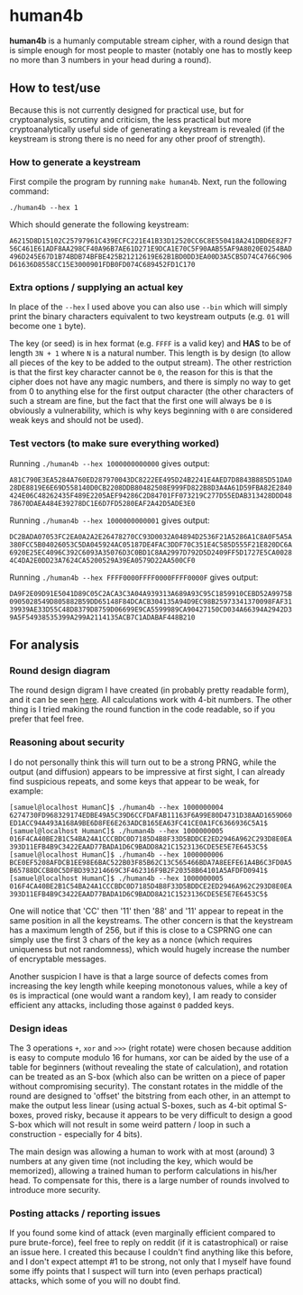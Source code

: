 # human4b
**human4b** is a humanly computable stream cipher, with a round design that is simple enough for most people to master (notably one has to mostly keep no more than 3 numbers in your head during a round).

## How to test/use

Because this is not currently designed for practical use, but for cryptoanalysis, scrutiny and criticism, the less practical but more cryptoanalytically useful side of generating a keystream is revealed (if the keystream is strong there is no need for any other proof of strength).

### How to generate a keystream

First compile the program by running `make human4b`.
Next, run the following command:

`./human4b --hex 1`

Which should generate the following keystream:

`A6215D8D15102C25797961C439ECFC221E41B33D12520CC6C8E550418A241DBD6E82F756C461E61ADF8AA298CF40A96B7AE61D271E9DCA1E70C5F90AAB55AF9A8020E0254BAD496D245E67D1B74BDB74BFBE425B21212619E62B1BD0DD3EA00D3A5CB5D74C4766C906D61636D8558CC15E3000901FDB0FD074C689452FD1C170`

### Extra options / supplying an actual key

In place of the `--hex` I used above you can also use `--bin` which will simply print the binary characters equivalent to two keystream outputs (e.g. `01` will become one `1` byte).

The key (or seed) is in hex format (e.g. `FFFF` is a valid key) and **HAS** to be of length `3N + 1` where `N` is a natural number. This length is by design (to allow all pieces of the key to be added to the output stream). The other restriction is that the first key character cannot be `0`, the reason for this is that the cipher does not have any magic numbers, and there is simply no way to get from 0 to anything else for the first output character (the other characters of such a stream are fine, but the fact that the first one will always be `0` is obviously a vulnerability, which is why keys beginning with `0` are considered weak keys and should not be used).

### Test vectors (to make sure everything worked)
Running `./human4b --hex 1000000000000` gives output:

`A81C790E3EA5284A760ED287970043DC8222EE495D24B2241E4AED7D8843B885D51DA028DE8819E6E69D558140D0CB2208DDB80482508E999FD822B8D3A4A61D59FBA82E2840424E06C48262435F489E2205AEF94286C2D84701FF073219C277D55EDAB313428DDD4878670DAEA484E39278DC1E6D7FD5280EAF2A42D5ADE3E0`

Running `./human4b --hex 1000000000001` gives output:

`DC2BADA07053FC2EA0A2A2E26478270CC93D0032A04894D2536F21A5286A1C8A0F5A5A380FCC5B04026053C5DA045924AC05187DE4FAC3DDF70C351E4C585D555F21E820DC6A6920E25EC4096C392C6093A35076D3C0BD1C8AA2997D792D5D2409FF5D1727E5CA00284C4DA2E0DD23A7624CA5200529A39EA0579D22AA500CF0`

Running `./human4b --hex FFFF0000FFFF0000FFFF0000F` gives output:

`DA9F2E09D91E5041D89C05C2ACA3C3A04A939313A689A93C95C1859910CEBD52A9975B0905028549D805882B59DD65148F84DCACB304135A94D9EC98B25973341370098FAF3139939AE33D55C48D8379D8759D06699E9CA5599989CA90427150CD034A66394A2942D39A5F54938535399A299A2114135ACB7C1ADABAF448B210
`

## For analysis
### Round design diagram

The round design digram I have created (in probably pretty readable form), and it can be seen [here](https://www.draw.io/?lightbox=1&highlight=0000ff&edit=_blank&layers=1&nav=1&title=Untitled%20Diagram.xml#R5VtNk6M2EP01PmYLIQns49g7m01VUpvKHDJ7ZG2NTRYjIouxnV8fYcSnxKxTNg1D5jAFjayPp9cPdUvM8Gp%2F%2BlkEye43vmHRzHU2pxn%2BOHPdue%2Bp%2F5nhnBsIcnPDVoSb3IQqw1P4D9NGR1vTcMMOjYKS80iGSdO45nHM1rJhC4Tgx2axFx41W02CLTMMT%2BsgMq1%2Fhhu508Ny%2Fcr%2BmYXbXdEy8hb5k2%2FB%2BvtW8DTW7c1c%2FHL5yx%2Fvg6IuPdDDLtjwY82EH2d4JTiX%2BdX%2BtGJRBm0BW%2F67Tx1Py34LFstrfqCn5TWIUj30z%2Bk%2BiMlSGVdhsmNCXeTjUTCm8VqGPNZdl%2BcCLslOqrXlTu4jZUDq8iAF%2F85WPOJCWWIeq5LLlzCKWqYgCrexul2r%2Fqq28PKVCRmqiXjQD%2FbhZpM1szzuQsmekmCdtXlUrFO2S8dYNhRH3emhqArYqRMOVIKsuMv4nklxVkUK4uppKWirb48VB2gxc7va%2FBe2QNNuW1ZcQa8uNPodU4cMWNlGkVLfciF3fMvjIHqsrC0AavizUyifM%2FMHqu%2B%2BFk9i1bHao%2Bz2q67gLyblWXtjkEquTFW7v3Ke6DrynmbdextnNRqeirUuhbUjB2LLdCnPPhuCRYEMX5u13wSuDwMuOIDoVgT1T3%2FnoWq49APacoRSmIsq8j7oX1Xz8CBEcK4VS7ICh%2B52UEc7nzrKE3JbeYJoizZ5jysSlRhexStsyOcvcZLKGV0%2Bz%2BhHg3NNRtkUrcayO8gZcpvDX5h6hmx65t1Dz1xgPUMNNbuU69cdyYB6RqagZxYAEQZCkLzhuZlLZAsgNAYfxs6APkyn7sN0QAqi%2BRSc2IYglAzSK5zYHYMTk%2FlwTlwsUqYbWHgmBfPAFoCCnkHBmetFWTT8TV1ss4vnL38UNlVbaTZnJYrC5NAV6955ZUhpg5Al0%2BqhroWQ9B6EhH6rgBMSWSK1fMUB8Voxg5J3QUmMm5TEGJCSQPmBASlpE0mwcOWdqiRFLUpa3tt9UbJg%2F3Qp6boWSs6BKInBPR46tLHBi%2B%2BSLrw1y0fpD7J2%2BLby%2FsJpUeG2LF%2BBZFO%2Bgn0mOFqk3rpzzMw%2BeCKQNIWM%2BKaQ%2BRYhu8fGBobe2ABPItgSWXBCBpQKHPA9YYEXQ8V3lkThf%2FJ9M%2FgGTyC6A%2Fr%2B5BOItuQDGDkxUAZxQN%2B3wQsVttiTO9f7vju471NnON8nQAFMzwScWwi4gCLg3EbAS4z8wi8r4Apc7%2B%2BUFw9%2BOlzgeFAFCEpO1cMqql7Wgu28ro54G36p6n9okpZaom6PmqS9R7KcAL2wej4oYgn9CNS2VtH4%2F4m02G2T1rMobW%2BkncRGIra86okPRdruDOVkSUudNml9yy5QX6Sl5uroPZJ2YZKWdsB%2Bf9IuOkk76rR6e%2FNx4cCl1UkvtEM10tVipEHyvqQ4MD%2FEirVofPxHMlAzZzxfUIODvR3JoJPP2RHLDjgFO9s3kR1wUF30eqFkty7CH9e1pJHBgiJyzXlTPAZdJAi3VoWw0tgPD8ckjb5FGikUD%2F33KY1e63UNKY20n0TmmKTREsWAhd7EjGJMaSRjkEZvPuSa0VxZf0llhlP2fatQ%2F%2BPsK8zya82hl9etT4%2BQY%2FmYsj%2BwzBXgmMFqf%2BMBDJZ5jH7MYFGfwoGlbquPsfOjQ9UH7%2FjxXw%3D%3D). All calculations work with 4-bit numbers. The other thing is I tried making the round function in the code readable, so if you prefer that feel free.

### Reasoning about security

I do not personally think this will turn out to be a strong PRNG, while the output (and diffusion) appears to be impressive at first sight, I can already find suspicious repeats, and some keys that appear to be weak, for example:

`[samuel@localhost HumanC]$ ./human4b --hex 1000000004
6274730FD968329174EDBE49A5C39D6CCFDAFAB11163F6A99E80D4731D38AAD1659D60ED1ACC94A493A168A9BE6D8FE6E263ADCB165EA63FC41CE0A1FC6366936C5A1$
[samuel@localhost HumanC]$ ./human4b --hex 1000000005
016F4CA40BE2B1C54BA24A1CCCBDC0D7185D4B8F33D5BDDCE2ED2946A962C293D8E0EA393D11EFB4B9C3422EAAD77BADA1D6C9BADD8A21C1523136CDE5E5E7E6453C5$
[samuel@localhost HumanC]$ ./human4b --hex 1000000006
BCE0EF5208AFDCB1EE98E6BAC522B03F85B62C13C565466BDA7A8EEFE61A4B6C3FD0A5B65788DCCB80C5DFBD393214669C3F462316F9B2F20358B64101A5AFDFD0941$
[samuel@localhost HumanC]$ ./human4b --hex 1000000005
016F4CA40BE2B1C54BA24A1CCCBDC0D7185D4B8F33D5BDDCE2ED2946A962C293D8E0EA393D11EFB4B9C3422EAAD77BADA1D6C9BADD8A21C1523136CDE5E5E7E6453C5$`

One will notice that 'CC' then '11' then '88' and '11' appear to repeat in the same position in all the keystreams.
The other concern is that the keystream has a maximum length of 256, but if this is close to a CSPRNG one can simply use the first 3 chars of the key as a nonce (which requires uniqueness but not randomness), which would hugely increase the number of encryptable messages.

Another suspicion I have is that a large source of defects comes from increasing the key length while keeping monotonous values, while a key of `0`s is impractical (one would want a random key), I am ready to consider efficient any attacks, including those against `0` padded keys.

### Design ideas

The 3 operations `+`, `xor` and `>>>` (right rotate) were chosen because addition is easy to compute modulo 16 for humans, xor can be aided by the use of a table for beginners (without revealing the state of calculation), and rotation can be treated as an S-box (which also can be written on a piece of paper without compromising security). The constant rotates in the middle of the round are designed to 'offset' the bitstring from each other, in an attempt to make the output less linear (using actual S-boxes, such as 4-bit optimal S-boxes, proved risky, because it appears to be very difficult to design a good S-box which will not result in some weird pattern / loop in such a construction - especially for 4 bits).

The main design was allowing a human to work with at most (around) 3 numbers at any given time (not including the key, which would be memorized), allowing a trained human to perform calculations in his/her head. To compensate for this, there is a large number of rounds involved to introduce more security.

### Posting attacks / reporting issues

If you found some kind of attack (even marginally efficient compared to pure brute-force), feel free to reply on reddit (if it is catastrophical) or raise an issue here. I created this because I couldn't find anything like this before, and I don't expect attempt #1 to be strong, not only that I myself have found some iffy points that I suspect will turn into (even perhaps practical) attacks, which some of you will no doubt find.

